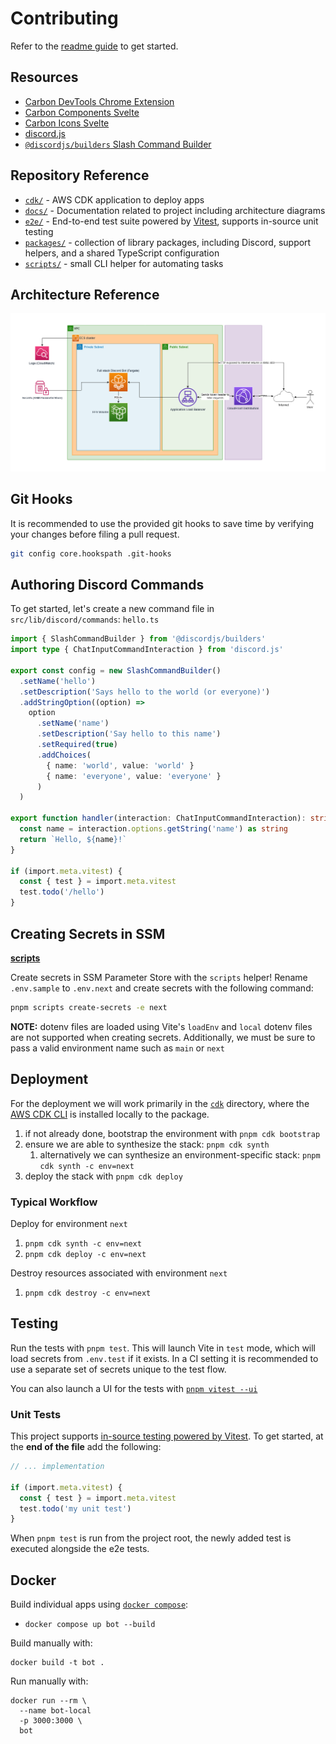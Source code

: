 # Contributing

Refer to the [readme guide](./README.md#getting-started) to get started.

## Resources

- [Carbon DevTools Chrome Extension](https://chrome.google.com/webstore/detail/carbon-devtools/oejjaglcafcolafkjecfkoojgnpfpgca)
- [Carbon Components Svelte](https://carbon-components-svelte.onrender.com/)
- [Carbon Icons Svelte](https://carbon-icons-svelte.onrender.com/)
- [discord.js](https://discord.js.org/#/docs/discord.js/main/general/welcome)
- [`@discordjs/builders` Slash Command Builder](https://github.com/discordjs/discord.js/blob/main/packages/builders/docs/examples/Slash%20Command%20Builders.md)

## Repository Reference

- [`cdk/`](./cdk) - AWS CDK application to deploy apps
- [`docs/`](./docs) - Documentation related to project including architecture diagrams
- [`e2e/`](./e2e) - End-to-end test suite powered by [Vitest](https://vitest.dev/), supports in-source unit testing
- [`packages/`](./packages) - collection of library packages, including Discord, support helpers, and a shared TypeScript configuration
- [`scripts/`](./scripts) - small CLI helper for automating tasks

## Architecture Reference

![Architecture diagram](./docs/architecture-diagram-0.5.1.png)

## Git Hooks

It is recommended to use the provided git hooks to save time by verifying your changes before filing a pull request.

```bash
git config core.hookspath .git-hooks
```

## Authoring Discord Commands

To get started, let's create a new command file in `src/lib/discord/commands`: `hello.ts`

```ts
import { SlashCommandBuilder } from '@discordjs/builders'
import type { ChatInputCommandInteraction } from 'discord.js'

export const config = new SlashCommandBuilder()
  .setName('hello')
  .setDescription('Says hello to the world (or everyone)')
  .addStringOption((option) =>
    option
      .setName('name')
      .setDescription('Say hello to this name')
      .setRequired(true)
      .addChoices(
        { name: 'world', value: 'world' }
        { name: 'everyone', value: 'everyone' }
      )
  )

export function handler(interaction: ChatInputCommandInteraction): string {
  const name = interaction.options.getString('name') as string
  return `Hello, ${name}!`
}

if (import.meta.vitest) {
  const { test } = import.meta.vitest
  test.todo('/hello')
}
```

<!-- ```ts
import { createCommand, createOption } from '$discord'

const name = createOption({
  name: 'name',
  description: 'The name of the user to greet.',
  required: true,
  choices: ['world', 'everyone'],
})

export default createCommand({
  name: 'hello',
  description: 'Say hello',
  options: [name],
  handler: (context) => {
    const [name] = context.data.options
    return `hello ${name.value}`
  },
})
``` -->

## Creating Secrets in SSM

**[scripts](./scripts)**

Create secrets in SSM Parameter Store with the `scripts` helper! Rename `.env.sample` to `.env.next` and create secrets with the following command:

```bash
pnpm scripts create-secrets -e next
```

**NOTE:** dotenv files are loaded using Vite's `loadEnv` and `local` dotenv files are not supported when creating secrets. Additionally, we must be sure to pass a valid environment name such as `main` or `next`

## Deployment

For the deployment we will work primarily in the [`cdk`](./cdk) directory, where the [AWS CDK CLI](https://www.npmjs.com/package/aws-cdk) is installed locally to the package.

1. if not already done, bootstrap the environment with `pnpm cdk bootstrap`
2. ensure we are able to synthesize the stack: `pnpm cdk synth`
   1. alternatively we can synthesize an environment-specific stack: `pnpm cdk synth -c env=next`
3. deploy the stack with `pnpm cdk deploy`

### Typical Workflow

Deploy for environment `next`

1. `pnpm cdk synth -c env=next`
2. `pnpm cdk deploy -c env=next`

Destroy resources associated with environment `next`

1. `pnpm cdk destroy -c env=next`

## Testing

Run the tests with `pnpm test`. This will launch Vite in `test` mode, which will load secrets from `.env.test` if it exists. In a CI setting it is recommended to use a separate set of secrets unique to the test flow.

You can also launch a UI for the tests with [`pnpm vitest --ui`](https://vitest.dev/guide/ui.html#vitest-ui)

### Unit Tests

This project supports [in-source testing powered by Vitest](https://vitest.dev/guide/in-source.html). To get started, at the **end of the file** add the following:

```ts
// ... implementation

if (import.meta.vitest) {
  const { test } = import.meta.vitest
  test.todo('my unit test')
}
```

When `pnpm test` is run from the project root, the newly added test is executed alongside the e2e tests.

## Docker

Build individual apps using [`docker compose`](https://docs.docker.com/compose/):

- `docker compose up bot --build`

Build manually with:

```shell
docker build -t bot .
```

Run manually with:

```shell
docker run --rm \
  --name bot-local
  -p 3000:3000 \
  bot
```
